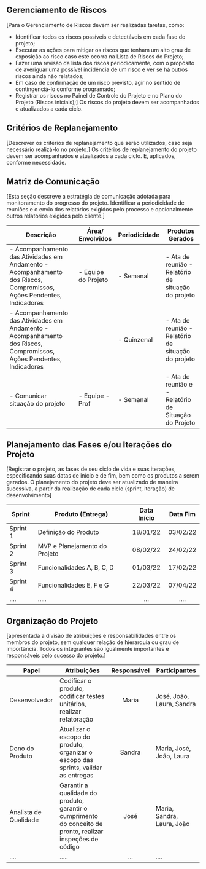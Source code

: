 ## Gerenciamento de Riscos
[Para o Gerenciamento de Riscos devem ser realizadas tarefas, como:  
-	Identificar todos os riscos possíveis e detectáveis em cada fase do projeto; 
-	Executar as ações para mitigar os riscos que tenham um alto grau de exposição ao risco caso este ocorra na Lista de Riscos do Projeto;
-	Fazer uma revisão da lista dos riscos periodicamente, com o propósito de averiguar uma possível incidência de um risco e ver se há outros riscos ainda não relatados;
-	Em caso de confirmação de um risco previsto, agir no sentido de contingenciá-lo conforme programado;
-	Registrar os riscos no Painel de Controle do Projeto e no Plano do Projeto (Riscos iniciais);]
Os riscos do projeto devem ser acompanhados e atualizados a cada ciclo.

## Critérios de Replanejamento
[Descrever os critérios de replanejamento que serão utilizados, caso seja necessário realizá-lo no projeto.]
Os critérios de replanejamento do projeto devem ser acompanhados e atualizados a cada ciclo. E, aplicados, conforme necessidade.


## Matriz de Comunicação
[Esta seção descreve a estratégia de comunicação adotada para monitoramento do progresso do projeto. Identificar a periodicidade de reuniões e o envio dos relatórios exigidos pelo processo e opcionalmente outros relatórios exigidos pelo cliente.]

| Descrição                                                                                                               | Área/ Envolvidos    | Periodicidade | Produtos Gerados                                       |
| ----------------------------------------------------------------------------------------------------------------------- | ------------------- | ------------- | ------------------------------------------------------ |
| - Acompanhamento das Atividades em Andamento    - Acompanhamento dos Riscos, Compromissos, Ações Pendentes, Indicadores | - Equipe do Projeto | - Semanal     | - Ata de reunião - Relatório de situação do projeto    |
| - Acompanhamento das Atividades em Andamento    - Acompanhamento dos Riscos, Compromissos, Ações Pendentes, Indicadores |                     | - Quinzenal   | - Ata de reunião - Relatório de situação do projeto    |
| - Comunicar situação do projeto                                                                                         | - Equipe - Prof     | - Semanal     | - Ata de reunião e  - Relatório de Situação do Projeto |

## Planejamento das Fases e/ou Iterações do Projeto
[Registrar o projeto, as fases de seu ciclo de vida e suas iterações, especificando suas datas de início e de fim, bem como os produtos a serem gerados.
O planejamento do projeto deve ser atualizado de maneira sucessiva, a partir da realização de cada ciclo (sprint, iteração) de desenvolvimento]

| Sprint   | Produto (Entrega)             | Data Início | Data Fim |
| -------- | ----------------------------- | :---------: | :------: |
| Sprint 1 | Definição do Produto          |  18/01/22   | 03/02/22 |
| Sprint 2 | MVP e Planejamento do Projeto |  08/02/22   | 24/02/22 |
| Sprint 3 | Funcionalidades A, B, C, D    |  01/03/22   | 17/02/22 |
| Sprint 4 | Funcionalidades E, F e G      |  22/03/22   | 07/04/22 |
| ....     | .....                         |     ...     |   ....   |

## Organização do Projeto
[apresentada a divisão de atribuições e responsabilidades entre os membros do projeto, sem qualquer relação de hierarquia ou grau de importância. Todos os integrantes são igualmente importantes e responsáveis pelo sucesso do projeto.]

| Papel                 | Atribuições                                                                                                 | Responsável | Participantes              |
| --------------------- | ----------------------------------------------------------------------------------------------------------- | :---------: | -------------------------- |
| Desenvolvedor         | Codificar o produto, codificar testes unitários, realizar refatoração                                       |    Maria    | José, João, Laura, Sandra  |
| Dono do Produto       | Atualizar o escopo do produto, organizar o escopo das sprints, validar as entregas                          |   Sandra    | Maria, José, João, Laura   |
| Analista de Qualidade | Garantir a qualidade do produto, garantir o cumprimento do conceito de pronto, realizar inspeções de código |    José     | Maria, Sandra, Laura, João |
| ....                  | .....                                                                                                       |     ...     | ....                       |
